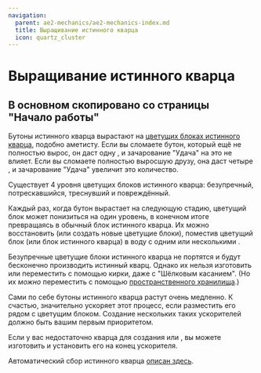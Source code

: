 ```yaml
---
navigation:
  parent: ae2-mechanics/ae2-mechanics-index.md
  title: Выращивание истинного кварца
  icon: quartz_cluster
---
```


# Выращивание истинного кварца

## В основном скопировано со страницы "Начало работы"

<GameScene zoom="6" background="transparent">
<ImportStructure src="../assets/assemblies/budding_certus_1.snbt" />
</GameScene>

Бутоны истинного кварца вырастают на [цветущих блоках истинного кварца](../items-blocks-machines/budding_certus.md), подобно аметисту. Если вы сломаете бутон, который ещё не полностью вырос, он даст одну <ItemLink id="certus_quartz_dust" />, и зачарование "Удача" на это не влияет. Если вы сломаете полностью выросшую друзу, она даст четыре <ItemLink id="certus_quartz_crystal" />, и зачарование "Удача" увеличит это количество.

Существует 4 уровня цветущих блоков истинного кварца: безупречный, потрескавшийся, треснувший и повреждённый.

<GameScene zoom="4" background="transparent">
  <ImportStructure src="../assets/assemblies/budding_blocks.snbt" />
  <IsometricCamera yaw="195" pitch="30" />
</GameScene>

Каждый раз, когда бутон вырастает на следующую стадию, цветущий блок может понизиться на один уровень, в конечном итоге превращаясь в обычный блок истинного кварца. Их можно восстановить (или создать новые цветущие блоки), поместив цветущий блок (или блок истинного кварца) в воду с одним или несколькими <ItemLink id="charged_certus_quartz_crystal" />.

<RecipeFor id="damaged_budding_quartz" />

Безупречные цветущие блоки истинного кварца не портятся и будут бесконечно производить истинный кварц. Однако их нельзя изготовить или переместить с помощью кирки, даже с "Шёлковым касанием". (Но их *можно* переместить с помощью [пространственного хранилища](../ae2-mechanics/spatial-io.md).)

Сами по себе бутоны истинного кварца растут очень медленно. К счастью, <ItemLink id="growth_accelerator" /> значительно ускоряет этот процесс, если разместить его рядом с цветущим блоком. Создание нескольких таких ускорителей должно быть вашим первым приоритетом.

<GameScene zoom="4" background="transparent">
  <ImportStructure src="../assets/assemblies/budding_certus_2.snbt" />
  <IsometricCamera yaw="195" pitch="30" />
</GameScene>

Если у вас недостаточно кварца для создания <ItemLink id="energy_acceptor" /> или <ItemLink id="vibration_chamber" />, вы можете изготовить <ItemLink id="crank" /> и установить его на конец ускорителя.

Автоматический сбор истинного кварца [описан здесь](../example-setups/simple-certus-farm.md).